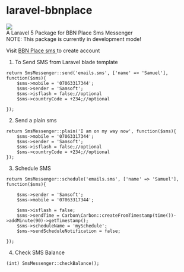# laravel-bbnplace
<img src="http://www1.bbnplace.com/wp-content/uploads/2014/04/messaging-partnership.jpg" /> <br/>
A Laravel 5 Package for BBN Place Sms Messenger <br/>
NOTE: This package is currently in development mode! <br/>

Visit <a href="http://sms.bbnplace.com" >BBN Place sms </a> to create account <br/>

1. To Send SMS from Laravel blade template
```
return SmsMessenger::send('emails.sms', ['name' => 'Samuel'], function($sms){
    $sms->mobile = '07063317344';
    $sms->sender = 'Samsoft';
    $sms->isflash = false;//optional
    $sms->countryCode = +234;//optional

});
```

2. Send a plain sms
```
return SmsMessenger::plain('I am on my way now', function($sms){
    $sms->mobile = '07063317344';
    $sms->sender = 'Samsoft';
    $sms->isflash = false;//optional
    $sms->countryCode = +234;//optional
});
```

3. Schedule SMS
```
return SmsMessenger::schedule('emails.sms', ['name' => 'Samuel'], function($sms){

    $sms->sender = 'Samsoft';
    $sms->mobile = '07063317344';

    $sms->isflash = false;
    $sms->sendTime = Carbon\Carbon::createFromTimestamp(time())->addMinute(90)->getTimestamp();
    $sms->scheduleName = 'mySchedule';
    $sms->sendScheduleNotification = false;

});
```

4. Check SMS Balance
```
(int) SmsMessenger::checkBalance();
```
